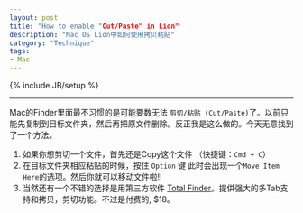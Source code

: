 ```yaml
---
layout: post  
title: "How to enable "Cut/Paste" in Lion"    
description: "Mac OS Lion中如何使用拷贝粘贴"     
category: "Technique"    
tags:  
- Mac  
---
```

{% include JB/setup %} 

------------

Mac的Finder里面最不习惯的是可能要数无法 `剪切/粘贴 (Cut/Paste)`了。以前只能先复制到目标文件夹，然后再把原文件删除。反正我是这么做的。今天无意找到了一个方法。



1. 如果你想剪切一个文件，首先还是Copy这个文件 （快捷键：`Cmd + C`）
2. 在目标文件夹相应粘贴的时候，按住 `Option` 键 此时会出现一个`Move Item Here`的选项。然后你就可以移动文件啦!!
3. 当然还有一个不错的选择是用第三方软件 [Total Finder](http://totalfinder.binaryage.com/)。提供强大的多Tab支持和拷贝，剪切功能。不过是付费的, $18。
